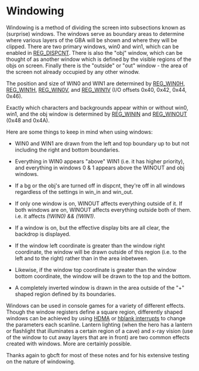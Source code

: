 
# Windowing

Windowing is a method of dividing the screen into subsections known as (surprise) windows. The windows serve as boundary areas to determine where various layers of the GBA will be shown and where they will be clipped. There are two primary windows, win0 and win1, which can be enabled in [REG_DISPCNT](registers.md#REG_DISPCNT). There is also the "obj" window, which can be thought of as another window which is defined by the visible regions of the objs on screen. Finally there is the "outside" or "out" window - the area of the screen not already occupied by any other winodw.

The position and size of WIN0 and WIN1 are determined by [REG_WIN0H](registers.md#REG_WIN0H), [REG_WIN1H](registers.md#REG_WIN1H), [REG_WIN0V](registers.md#REG_WIN0V), and [REG_WIN1V](registers.md#REG_WIN1V) (I/O offsets 0x40, 0x42, 0x44, 0x46).

Exactly which characters and backgrounds appear within or without win0, win1, and the obj window is determined by [REG_WININ](registers.md#REG_WIN_IN) and [REG_WINOUT](registers.md#REG_WIN_OUT) (0x48 and 0x4A).

Here are some things to keep in mind when using windows:

* WIN0 and WIN1 are drawn from the left and top boundary up to but not including the right and bottom boundaries.

* Everything in WIN0 appears "above" WIN1 (i.e. it has higher priority), and everything in windows 0 & 1 appears above the WINOUT and obj windows.

* If a bg or the obj's are turned off in dispcnt, they're off in all windows regardless of the settings in win_in and win_out.

* If only one window is on, WINOUT affects everything outside of it. If both windows are on, WINOUT affects everything outside both of them. i.e. it affects _(!WIN0) && (!WIN1)_.

* If a window is on, but the effective display bits are all clear, the backdrop is displayed.

* If the window left coordinate is greater than the window right coordinate, the window will be drawn outside of this region (i.e. to the left and to the right) rather than in the area inbetween.

* Likewise, if the window top coordinate is greater than the window bottom coordinate, the window will be drawn to the top and the bottom.

* A completely inverted window is drawn in the area outside of the "+" shaped region defined by its boundaries.

Windows can be used in console games for a variety of different effects. Though the window registers define a square region, differently shaped windows can be achieved by using [HDMA](registers.md#REG_DMA0CNT) or [hblank interrupts](interrupts.md) to change the parameters each scanline. Lantern lighting (when the hero has a lantern or flashlight that illuminates a certain region of a cave) and x-ray vision (use of the window to cut away layers that are in front) are two common effects created with windows. More are certainly possible.

Thanks again to gbcft for most of these notes and for his extensive testing on the nature of windowing.

